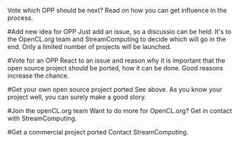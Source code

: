 Vote which OPP should be next? Read on how you can get influence in the process.

#Add new idea for OPP
Just add an issue, so a discussio can be held. It's to the OpenCL.org team and StreamComputing to decide which will go in the end. Only a limited number of projects will be launched.

#Vote for an OPP
React to an issue and reason why it is important that the open source project should be ported, how it can be done. Good reasons increase the chance.

#Get your own open source project ported
See above. As you know your project well, you can surely make a good story.

#Join the openCL.org team
Want to do more for OpenCL.org? Get in contact with StreamComputing.

#Get a commercial project ported
Contact StreamComputing.
